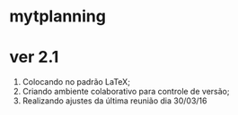 # mytplanning
# ver 2.1

1. Colocando no padrão LaTeX;
2. Criando ambiente colaborativo para controle de versão;
3. Realizando ajustes da última reunião dia 30/03/16

